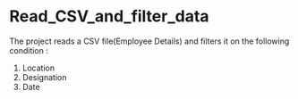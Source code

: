 # Read_CSV_and_filter_data

The project reads a CSV file(Employee Details) and filters it on the following condition :
1. Location
2. Designation
3. Date

